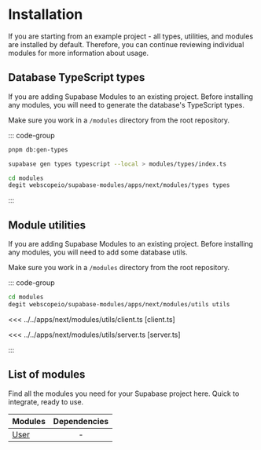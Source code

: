 # Installation

If you are starting from an example project - all types, utilities, and modules are installed by default. Therefore, you can continue reviewing individual modules for more information about usage.

## Database TypeScript types

If you are adding Supabase Modules to an existing project. Before installing any modules, you will need to generate the database's TypeScript types.

Make sure you work in a `/modules` directory from the root repository.

::: code-group

```bash [Using pnpm scripts]
pnpm db:gen-types
```

```bash [Using Supabase CLI]
supabase gen types typescript --local > modules/types/index.ts
```

```bash [Using degit]
cd modules
degit webscopeio/supabase-modules/apps/next/modules/types types
```

:::

## Module utilities

If you are adding Supabase Modules to an existing project. Before installing any modules, you will need to add some database utils.

Make sure you work in a `/modules` directory from the root repository.

::: code-group

```bash [Using degit]
cd modules
degit webscopeio/supabase-modules/apps/next/modules/utils utils
```

<<< ../../apps/next/modules/utils/client.ts [client.ts]

<<< ../../apps/next/modules/utils/server.ts [server.ts]

:::

## List of modules

Find all the modules you need for your Supabase project here. Quick to integrate, ready to use.

| Modules               | Dependencies |
| --------------------- | :----------: |
| [User](/modules/user) |      -       |
